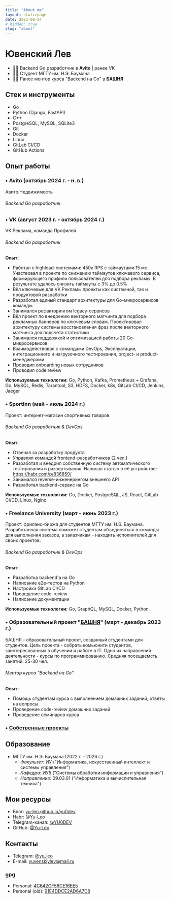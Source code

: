 ```yaml
---
title: "About me"
layout: staticpage
date: 2023-06-24
# hidden: true
slug: "about"
---
```


# Ювенский Лев

 - 👨‍💻 Backend Go разработчик в **Avito** | ранее VK
 - 👨‍🎓 Студент МГТУ им. Н.Э. Баумана
 - 👨‍🏫 Ранее ментор курса "Backend на Go" в **[БАШНЯ](https://t.me/bashnya_education)**

## Стек и инструменты

- Go
- Python (Django, FastAPI)
- C++
- PostgreSQL, MySQL, SQLite3
- Git
- Docker
- Linux
- GitLab CI/CD
- GitHub Actions

## Опыт работы

### • Avito (октябрь 2024 г. - н. в.)

Авито.Недвижимость

###### Backend Go разработчик

### • VK (август 2023 г. - октябрь 2024 г.)

VK Реклама, команда Профилей

###### Backend Go разработчик

**Опыт:**

- Работал с highload-системами: 450к RPS с таймаутами 15 мс. Участвовал в проекте по снижению таймаутов ключевого сервиса, формирующего профили пользователей для подбора рекламы. В результате удалось снизить таймауты с 3% до 0.5%
- Вёл ключевые для VK Рекламы проекты как системной, так и продуктовой разработки
- Разработал единый стандарт архитектуры для Go-микросервисов команды.
- Занимался рефакторингом legacy-сервисов
- Вёл проект по внедрению векторного матчинга для подбора рекламных баннеров по ключевым словам. Проектировал архитектуру системы восстановления фраз после векторного матчинга для подсчета статистики
- Занимался поддержкой и оптимизацией работы 20 Go-микросервисов
- Взаимодействовал с командами DevOps, Эксплуатации, интеграционного и нагрузочного тестирования, project- и product- менеджерами
- Проводил onboarding новых сотрудников
- Проводил code review

**Используемые технологии:** Go, Python, Kafka, Prometheus + Grafana, Go, MySQL, Redis, Tarantool, S3, HDFS, Docker, k8s, GitLab CI/CD, Jenkins, Jaeger

### • SportInn (май - июль 2024 г.)

Проект: интернет-магазин спортивных товаров.

###### Backend Go разработчик & DevOps

**Опыт:**

- Отвечал за разработку продукта
- Управлял командой frontend-разработчиков (2 чел.)
- Разработал и внедрил собственную систему автоматического тестирования и развертывания. Написал статью о её устройстве: https://habr.com/p/836850/
- Занимался reverse-инженерингом внешнего API
- Разработал backend-сервис на Go

**Используемые технологии:** Go, Docker, PostgreSQL, JS, React, GitLab CI/CD, Linux, Nginx

### • Freelance University (март - июнь 2023 г.)

Проект: фриланс-биржа для студентов МГТУ им. Н.Э. Баумана. Разработанная система поможет студентам объединяться в команды для выполнения заказов, а заказчикам - находить исполнителей для своих проектов.

###### Backend Go разработчик & DevOps

**Опыт:**

- Разработка backend'а на Go
- Написание e2e-тестов на Python
- Настройка GitLab CI/CD
- Проведение code-review
- Написание документации

**Используемые технологии:** Go, GraphQL, MySQL, Docker, Python.

### • Образовательный проект "[БАШНЯ](https://t.me/bashnya_education)" (март - декабрь 2023 г.)

БАШНЯ - образовательный проект, созданный студентами для студентов. Цель проекта - собрать комьюнити студентов, заинтересованных в обучении и работе в IT. Одно из направлений деятельности - курсы по программированию. Средняя посещаемсть занятий: 25-30 чел.

###### Ментор курса "Backend на Go"

**Опыт:**

- Помощь студентам курса с выполнением домашних заданий, ответы на вопросы
- Проведение code-review домашних заданий
- Проведение семинаров курса

### • [Собственные проекты](https://github.com/Yu-Leo/Yu-Leo/blob/main/PROJECTS_RU.md)

## Образование

- МГТУ им. Н.Э. Баумана (2022 г. - 2026 г.) 
    - *Факультет*: ИУ ("Информатика, искусственный интеллект и системы управления")
    - *Кафедра*: ИУ5 ("Системы обработки информации и управления")
    - *Направление*: 09.03.01 ("Информатика и вычислительная техника")

## Мои ресурсы

- Блог: [yu-leo.github.io/yu0dev](https://yu-leo.github.io/yu0dev/)
- Habr: [@Yu-Leo](https://habr.com/ru/users/Yu-Leo/)
- Telegram-канал: [@YU0DEV](https://t.me/YU0DEV)
- GitHub: [@Yu-Leo](https://github.com/Yu-Leo)

## Контакты

- Telegram: [@yu_leo](https://t.me/yu_leo)
- E-mail: yuvenskiylev@mail.ru

### gpg

- Personal: [4C642CF56CE16EE5](https://github.com/Yu-Leo/Yu-Leo/blob/main/gpg-personal.gpg)
- Personal (old): [91E4DDCE2AD6A7D8](https://github.com/Yu-Leo/Yu-Leo/blob/main/gpg-personal-old.gpg)
